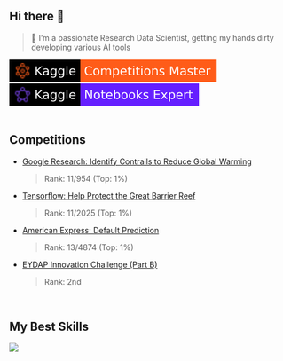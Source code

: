 ## Hi there 👋

> 🔭 I’m a passionate Research Data Scientist, getting my hands dirty
  developing various AI tools 

<!-- 
![](./kaggle-badges/CompetitionsRank/plastic-black.svg)
![](./kaggle-plates/Competitions/white.svg) 
-->


<div>
  <a href="https://www.kaggle.com/imeintanis">
    <img src="./kaggle-badges/CompetitionsRank/flat-square-black.svg" alt="KaggleCompetitionRank" />
  </a>
  <a href="https://www.kaggle.com/imeintanis">
    <img src="./kaggle-badges/NotebooksRank/flat-square-black.svg" alt="KaggleNotebooksRank" />
  </a>
  <!-- <a href="https://www.kaggle.com/imeintanis">
    <img src="./kaggle-badges/DiscussionsRank/flat-square-black.svg" alt="KaggleDiscussionRank" />
  </a> -->
</div>

<!-- ![](./kaggle-plates/Competitions/white.svg)  -->
<!-- </div>
<a href="https://www.kaggle.com/imeintanis">
    <img src="./kaggle-plates/Competitions/white.svg" />
    <img src="./kaggle-plates/Notebooks/white.svg" />
    <img src="./kaggle-plates/Discussions/white.svg" />
</a>
</div> -->




<br />



## Competitions 

- [Google Research: Identify Contrails to Reduce Global Warming](https://www.kaggle.com/certification/competitions/imeintanis/google-research-identify-contrails-reduce-global-warming)
    > Rank: 11/954 (Top: 1%)

- [Tensorflow: Help Protect the Great Barrier Reef ](https://www.kaggle.com/certification/competitions/imeintanis/tensorflow-great-barrier-reef)
    > Rank: 11/2025 (Top: 1%)
  
- [American Express: Default Prediction]([https://comp-1/](https://www.kaggle.com/certification/competitions/imeintanis/amex-default-prediction))
    > Rank: 13/4874 (Top: 1%)

- [EYDAP Innovation Challenge (Part B)]() 
    > Rank: 2nd





<br />

<!--

## Awards 

- IKY Scholarship for Postgraduate studies abroad (IKY, Greece)
  > Issued by State Scholarships Foundation (IKY), Greece, 09/2009 
    Associated with Piraeus University of Applied Sciences
    
    > Ranked 1st (Upon examination on 3 special courses)
        Duration: 3+1 Years

- Bursary for Research Studies
  > Issued by School of Mathematics, Computer Sciences and Engineering, City University London, 10/2010 
  
  Distinguished 1st in MSc Program 2009-10
 
- Conference Travel Fund Award
  > Issued by School of Mathematics, Computer Sciences and Engineering, City university London · 06/2014
-->


## My Best Skills

<!-- https://github.com/tandpfun/skill-icons#readme -->
<img src="https://skillicons.dev/icons?i=py,pytorch,github,githubactions,docker,aws,gcp,vscode&theme=light" />

<!-- terraform, elasticsearch, js,npm, -->

<br />


<!-- 
<a href="https://github.com/spider-man-tm/blog-zenn">
<img src="https://badgen.org/img/zenn/takayoshi/articles?style=plastic" alt="Articles" />
</a>
<a href="https://github.com/spider-man-tm/blog-qiita">
<img src="https://badgen.org/img/qiita/Takayoshi_Makabe/articles?style=plastic" alt="Articles" />
</a> 

<a href="https://atcoder.jp/users/Spiderman_?contestType=algo">
<img src="https://badgen.org/img/atcoder/Spiderman_/rating/algorithm?style=plastic" alt="Rating" />
</a>
-->


